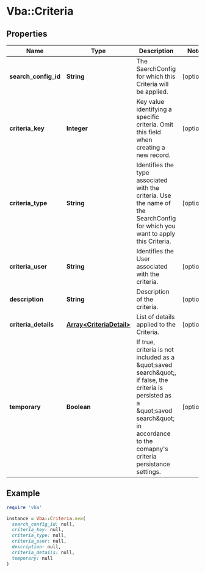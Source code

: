 # Vba::Criteria

## Properties

| Name | Type | Description | Notes |
| ---- | ---- | ----------- | ----- |
| **search_config_id** | **String** | The SaerchConfig for which this Criteria will be applied. | [optional] |
| **criteria_key** | **Integer** | Key value identifying a specific criteria. Omit this field when creating a new record. | [optional] |
| **criteria_type** | **String** | Identifies the type associated with the criteria. Use the name of the SearchConfig for which you want to apply this Criteria. | [optional] |
| **criteria_user** | **String** | Identifies the User associated with the criteria. | [optional] |
| **description** | **String** | Description of the criteria. | [optional] |
| **criteria_details** | [**Array&lt;CriteriaDetail&gt;**](CriteriaDetail.md) | List of details applied to the Criteria. | [optional] |
| **temporary** | **Boolean** | If true, criteria is not included as a \&quot;saved search\&quot;, if false, the criteria is persisted as a \&quot;saved search\&quot; in accordance to the comapny&#39;s criteria persistance settings. | [optional] |

## Example

```ruby
require 'vba'

instance = Vba::Criteria.new(
  search_config_id: null,
  criteria_key: null,
  criteria_type: null,
  criteria_user: null,
  description: null,
  criteria_details: null,
  temporary: null
)
```

